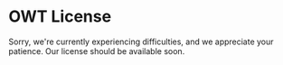 # OWT License

Sorry, we're currently experiencing difficulties, and we appreciate your patience. Our license should be available soon.
